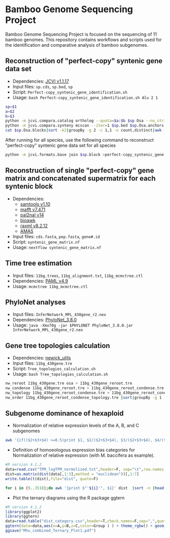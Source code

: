 # Bamboo Genome Sequencing Project

Bamboo Genome Sequencing Project is focused on the sequencing of 11 bamboo genomes. 
This repository contains workflows and scripts used for the identification and comparative analysis of bamboo subgenomes.

## Reconstruction of "perfect-copy" syntenic gene data set
   - Dependencies: [JCVI v1.1.17](https://github.com/tanghaibao/jcvi)
   - Input files: `sp.cds`, `sp.bed`, `sp`
   - Script: `Perfect-copy_syntenic_gene_identification.sh`
   - Usage: `bash Perfect-copy_syntenic_gene_identification.sh Alu 2 1`
```bash
sp=$1
a=$2
b=$3
python -m jcvi.compara.catalog ortholog --quota=$a:$b $sp Osa --no_strip_names
python -m jcvi.compara.synteny mcscan --iter=1 $sp.bed $sp.Osa.anchors -o $sp.Osa.blocks
cat $sp.Osa.blocks|sort -k2|groupBy -g 2 -c 1,1 -o count,distinct|awk -v num=$a '{ if( $2==num) print $0}'|cut -f 1,3 |sed -e 's/,/\t/g' >$sp.block
```
After running for all species, use the following command to reconstruct "perfect-copy" syntenic gene data set for all species
```bash
python -m jcvi.formats.base join $sp.block >perfect-copy_syntenic_gene.txt
```

## Reconstruction of single "perfect-copy" gene matrix and concatenated supermatrix for each syntenic block
   - Dependencies:
      * [samtools v1.10](https://samtools.sourceforge.net/)
      * [mafft v7.471](https://mafft.cbrc.jp/alignment/software/)
      * [pal2nal v14](http://www.bork.embl.de/pal2nal/)
      * [bioawk](https://github.com/lh3/bioawk)
      * [raxml v8.2.12](https://github.com/stamatak/standard-RAxML)
      * [AMAS](https://github.com/marekborowiec/AMAS)
   - Input files: `cds.fasta`, `pep.fasta`, `gene#.id`
   - Script: `syntenic_gene_matrix.nf`
   - Usage: `nextflow syntenic_gene_matrix.nf`

## Time tree estimation

   - Input files: `11bg.trees`, `11bg_alignment.txt`, `11bg_mcmctree.ctl`
   - Dependencies: [PAML v4.9](http://abacus.gene.ucl.ac.uk/software/paml.html)
   - Usage: `mcmctree 11bg_mcmctree.ctl`

## PhyloNet analyses

   - Input files: `InferNetwork_MPL_430gene_r2.nex`
   - Dependencies: [PhyloNet_3.8.0](https://wiki.rice.edu/confluence/display/PHYLONET/Home)
   - Usage: `java -Xmx70g -jar $PHYLONET PhyloNet_3.8.0.jar InferNetwork_MPL_430gene_r2.nex`

## Gene tree topologies calculation
   - Dependencies: [newick_utils](https://github.com/tjunier/newick_utils)
   - Input files: `11bg_430gene.tre`
   - Script:  `Tree_topologies_calculation.sh`
   - Usage: `bash Tree_topologies_calculation.sh`
```bash Tree_topologies_calculation.sh
nw_reroot 11bg_430gene.tre osa > 11bg_430gene_reroot.tre
nw_condense 11bg_430gene_reroot.tre > 11bg_430gene_reroot_condense.tre
nw_topology 11bg_430gene_reroot_condense.tre > 11bg_430gene_reroot_condense_topology.tre
nw_order 11bg_430gene_reroot_condense_topology.tre |sort|groupBy -g 1 -c 1 -o count
```

## Subgenome dominance of hexaploid

- Normalization of relative expression levels of the A, B, and C subgenomes

```bash
awk '{if(($2+$3+$4) >=0.5)print $1, $2/($2+$3+$4), $3/($2+$3+$4), $4/($2+$3+$4)}' ABC_111_TPM.csv >TPM_logTPM_normolized.txt
```

- Definition of homoeologous expression bias categories for Normalization of relative expression (with M. baccifera as example).
```R
#R version 4.1.2
data=read.csv("TPM_logTPM_normolized.txt",header=F, sep="\t",row.names = 1)
dist=as.matrix(dist(data[,1:3],method = "euclidean"))[,1:7]
write.table(t(dist),file="dist", quote=F)
```
```bash
for i in {9..3518};do awk '{print $"'${i}'", $1}' dist  |sort -n |head -1 ;done > dist_category.csv
```

- Plot the ternary diagrams using the R package ggtern
```R
#R version 4.1.2
library(ggplot2)
library(ggtern)
data=read.table("dist_category.csv",header=T,check.names=F,sep=",",quote="",dec=".")
ggtern(data=data,aes(x=A,y=B,z=C,color=Group ) ) + theme_rgbw() + geom_point(aes(fill=Group),size=1,shape=21)
ggsave("Mhu_combined_Ternary_Plot1.pdf")
```
